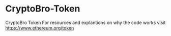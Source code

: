 # CryptoBro-Token
CryptoBro Token
For resources and explantions on why the code works visit
https://www.ethereum.org/token
